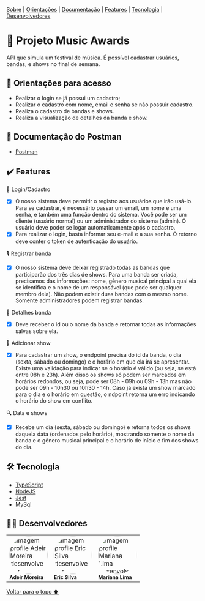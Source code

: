 <p>
<a href="#sobre">Sobre</a> |
<a href="#orientacoes">Orientações</a> |
<a href="documentação">Documentação</a> |
<a href="#features">Features</a> |
<a href="#tecnologia">Tecnologia</a> |
<a href="#desenvolvedores">Desenvolvedores</a>
</p>

<h1 id="sobre">📕 Projeto Music Awards</h1>

<p>API que simula um festival de música. É possível cadastrar usuários, bandas, e shows no final de semana.</p>

<h2 id="orientacoes">🚨 Orientações para acesso</h2>

- Realizar o login se já possui um cadastro;
- Realizar o cadastro com nome, email e senha se não possuir cadastro.
- Realiza o cadastro de bandas e shows.
- Realiza a visualização de detalhes da banda e show.

<h2 id="documentação">📃 Documentação do Postman</h2>

- [Postman](https://documenter.getpostman.com/view/20351643/UzQvtk4N)

<h2 id="features">✔️ Features</h2>

👤 Login/Cadastro

- [x] O nosso sistema deve permitir o registro aos usuários que irão usá-lo. Para se cadastrar, é necessário passar um email, um nome e uma senha, e também uma função dentro do sistema. Você pode ser um cliente (usuário normal) ou um administrador do sistema (admin). O usuário deve poder se logar automaticamente após o cadastro.
- [x] Para realizar o login, basta informar seu e-mail e a sua senha. O retorno deve conter o token de autenticação do usuário.

🎙 Registrar banda

- [x] O nosso sistema deve deixar registrado todas as bandas que participarão dos três dias de shows. Para uma banda ser criada, precisamos das informações: nome, gênero musical principal a qual ela se identifica e o nome de um responsável (que pode ser qualquer membro dela). Não podem existir duas bandas com o mesmo nome. Somente administradores podem registrar bandas.

🎸 Detalhes banda

- [x] Deve receber o id ou o nome da banda e retornar todas as informações salvas sobre ela.

📅 Adicionar show

- [x] Para cadastrar um show, o endpoint precisa do id da banda, o dia (sexta, sábado ou domingo) e o horário em que ela irá se apresentar. Existe uma validação para indicar se o horário é válido (ou seja, se está entre 08h e 23h). Além disso os shows só podem ser marcados em horários redondos, ou seja, pode ser 08h - 09h ou 09h - 13h mas não pode ser 09h - 10h30 ou 10h30 - 14h. Caso já exista um show marcado para o dia e o horário em questão, o ndpoint retorna um erro indicando o horário do show em conflito.

🔍 Data e shows

- [x] Recebe um dia (sexta, sábado ou domingo) e retorna todos os shows daquela data (ordenados pelo horário), mostrando somente o nome da banda e o gênero musical principal e o horário de início e fim dos shows do dia.


 <h2 id="tecnologia">🛠 Tecnologia</h2>

- [TypeScript](https://www.typescriptlang.org/)
- [NodeJS](https://nodejs.org/en/docs/)
- [Jest](https://jestjs.io/pt-BR/docs/api)
- [MySql](https://dev.mysql.com/doc/)



<h2 id="desenvolvedores">👨‍💻 Desenvolvedores</h2>
<table>         
<td><a href="https://github.com/future4code/silveira-Adeir-Maia"><img style="border-radius: 50%;" src="https://avatars.githubusercontent.com/u/98994187?v=4" width="100px;" alt="Imagem profile Adeir Moreira desenvolvedor"/><br /><sub><b>Adeir Moreira</b></sub></a><br /> 
<td><a href="https://github.com/future4code/silveira-Eric-Silva"><img style="border-radius: 50%;" src="https://avatars.githubusercontent.com/u/99001809?v=4" width="100px;" alt="Imagem profile Eric Silva desenvolvedor"/><br /><sub><b>Eric Silva </b></sub></a><br />
<td><a href="https://github.com/future4code/silveira-Mariana-Lima"><img style="border-radius: 50%;" src="https://avatars.githubusercontent.com/u/98923335?v=4" width="100px;" alt="Imagem profile Mariana Lima desenvolvedora"/><br /><sub><b>Mariana Lima</b></sub></a><br />
  
</table>

<a href="#voltar">Voltar para o topo ⬆️</a>
